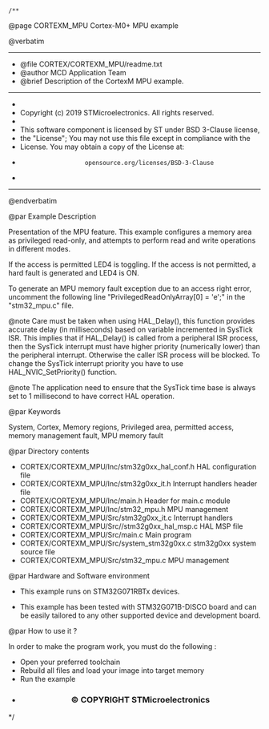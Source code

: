     /**
  @page CORTEXM_MPU Cortex-M0+ MPU example

  @verbatim
  ******************************************************************************
  * @file    CORTEX/CORTEXM_MPU/readme.txt 
  * @author  MCD Application Team
  * @brief   Description of the CortexM MPU example.
  ******************************************************************************
  *
  * Copyright (c) 2019 STMicroelectronics. All rights reserved.
  *
  * This software component is licensed by ST under BSD 3-Clause license,
  * the "License"; You may not use this file except in compliance with the
  * License. You may obtain a copy of the License at:
  *                       opensource.org/licenses/BSD-3-Clause
  *
  ******************************************************************************
  @endverbatim

@par Example Description 

Presentation of the MPU feature. This example configures a memory area as 
privileged read-only, and attempts to perform read and write operations in
different modes.

If the access is permitted LED4 is toggling. If the access is not permitted, 
a hard fault is generated and LED4 is ON.

To generate an MPU memory fault exception due to an access right error, uncomment
the following line "PrivilegedReadOnlyArray[0] = 'e';" in the "stm32_mpu.c" file.


@note Care must be taken when using HAL_Delay(), this function provides accurate delay (in milliseconds)
      based on variable incremented in SysTick ISR. This implies that if HAL_Delay() is called from
      a peripheral ISR process, then the SysTick interrupt must have higher priority (numerically lower)
      than the peripheral interrupt. Otherwise the caller ISR process will be blocked.
      To change the SysTick interrupt priority you have to use HAL_NVIC_SetPriority() function.
      
@note The application need to ensure that the SysTick time base is always set to 1 millisecond
      to have correct HAL operation.

@par Keywords

System, Cortex, Memory regions, Privileged area, permitted access, memory management fault, MPU memory fault

@par Directory contents 

  - CORTEX/CORTEXM_MPU/Inc/stm32g0xx_hal_conf.h    HAL configuration file
  - CORTEX/CORTEXM_MPU/Inc/stm32g0xx_it.h          Interrupt handlers header file
  - CORTEX/CORTEXM_MPU/Inc/main.h                  Header for main.c module  
  - CORTEX/CORTEXM_MPU/Inc/stm32_mpu.h             MPU management
  - CORTEX/CORTEXM_MPU/Src/stm32g0xx_it.c          Interrupt handlers
  - CORTEX/CORTEXM_MPU/Src//stm32g0xx_hal_msp.c     HAL MSP file
  - CORTEX/CORTEXM_MPU/Src/main.c                  Main program
  - CORTEX/CORTEXM_MPU/Src/system_stm32g0xx.c      stm32g0xx system source file
  - CORTEX/CORTEXM_MPU/Src/stm32_mpu.c             MPU management

@par Hardware and Software environment

  - This example runs on STM32G071RBTx devices.
    
  - This example has been tested with STM32G071B-DISCO board and can be
    easily tailored to any other supported device and development board.      

@par How to use it ? 

In order to make the program work, you must do the following :
 - Open your preferred toolchain
 - Rebuild all files and load your image into target memory
 - Run the example

 * <h3><center>&copy; COPYRIGHT STMicroelectronics</center></h3>
 */
